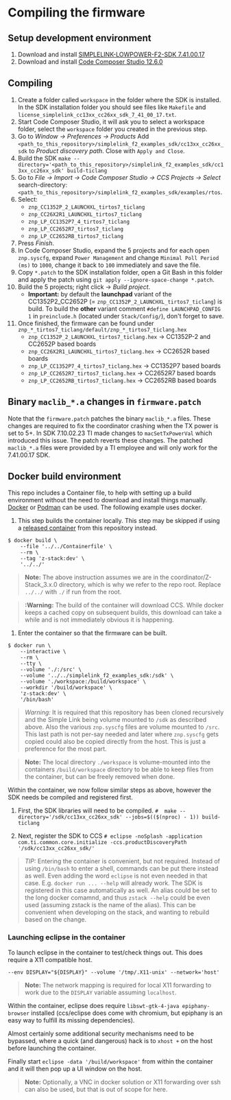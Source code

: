 # Compiling the firmware

## Setup development environment

1. Download and install [SIMPLELINK-LOWPOWER-F2-SDK 7.41.00.17](https://www.ti.com/tool/download/SIMPLELINK-LOWPOWER-F2-SDK/7.41.00.17)
1. Download and install [Code Composer Studio 12.6.0](https://www.ti.com/tool/download/CCSTUDIO/12.6.0)

## Compiling

1. Create a folder called `workspace` in the folder where the SDK is installed. In the SDK installation folder you should see files like `Makefile` and `license_simplelink_cc13xx_cc26xx_sdk_7_41_00_17.txt`.
1. Start Code Composer Studio, it will ask you to select a workspace folder, select the `workspace` folder you created in the previous step.
1. Go to _Window -> Preferences -> Products_ Add `<path_to_this_repository>/simplelink_f2_examples_sdk/cc13xx_cc26xx_sdk` to _Product discovery path_. Close with `Apply and Close`.
1. Build the SDK `make --directory='<path_to_this_repository>/simplelink_f2_examples_sdk/cc13xx_cc26xx_sdk' build-ticlang`
1. Go to _File -> Import -> Code Composer Studio -> CCS Projects -> Select_ search-directory: `<path_to_this_repository>/simplelink_f2_examples_sdk/examples/rtos`.
1. Select:
   - `znp_CC1352P_2_LAUNCHXL_tirtos7_ticlang`
   - `znp_CC26X2R1_LAUNCHXL_tirtos7_ticlang`
   - `znp_LP_CC1352P7_4_tirtos7_ticlang`
   - `znp_LP_CC2652R7_tirtos7_ticlang`
   - `znp_LP_CC2652RB_tirtos7_ticlang`
1. Press _Finish_.
1. In Code Composer Studio, expand the 5 projects and for each open `znp.syscfg`, expand `Power Management` and change `Minimal Poll Period (ms)` to `1000`, change it back to `100` immediately and save the file.
1. Copy `*.patch` to the SDK installation folder, open a Git Bash in this folder and apply the patch using `git apply --ignore-space-change *.patch`.
1. Build the 5 projects; right click -> *Build project*.
   - **Important:** by default the **launchpad** variant of the CC1352P2_CC2652P (= `znp_CC1352P_2_LAUNCHXL_tirtos7_ticlang`) is build. To build the **other** variant comment `#define LAUNCHPAD_CONFIG 1` in `preinclude.h` (located under `Stack/Config/`), don't forget to save.
1. Once finished, the firmware can be found under `znp_*_tirtos7_ticlang/default/znp_*_tirtos7_ticlang.hex`
   - `znp_CC1352P_2_LAUNCHXL_tirtos7_ticlang.hex` -> CC1352P-2 and CC2652P based boards
   - `znp_CC26X2R1_LAUNCHXL_tirtos7_ticlang.hex` -> CC2652R based boards
   - `znp_LP_CC1352P7_4_tirtos7_ticlang.hex` -> CC1352P7 based boards
   - `znp_LP_CC2652R7_tirtos7_ticlang.hex` -> CC2652R7 based boards
   - `znp_LP_CC2652RB_tirtos7_ticlang.hex` -> CC2652RB based boards

## Binary `maclib_*.a` changes in `firmware.patch`

Note that the `firmware.patch` patches the binary `maclib_*.a` files.
These changes are required to fix the coordinator crashing when the TX power is set to 5+.
In SDK 7.10.02.23 TI made changes to `macSetTxPowerVal` which introduced this issue.
The patch reverts these changes.
The patched `maclib_*.a` files were provided by a TI employee and will only work for the 7.41.00.17 SDK.


## Docker build environment

This repo includes a Container file, to help with setting up a build environment without the need to download and install things manually. [Docker](https://docker.com) or [Podman](https://podman.io) can be used. The following example uses docker.

1. This step builds the container locally. This step may be skipped if using a [released container](https://github.com/Koenkk/pkgs/container/Z-Stack-firmware) from this repository instead.
```console
$ docker build \
    --file '../../Containerfile' \
    --rm \
    --tag 'z-stack:dev' \
    '../../'
```

> __Note:__ The above instruction assumes we are in the coordinator/Z-Stack_3.x.0 directory, which is why we refer to the repo root. Replace `../../` with `./` if run from the root.

> __:Warning:__ The build of the container will download CCS. While docker keeps a cached copy on subsequent builds, this download can take a while and is not immediately obvious it is happening.

1. Enter the container so that the firmware can be built.
```console
$ docker run \
    --interactive \
    --rm \
    --tty \
    --volume './:/src' \
    --volume '../../simplelink_f2_examples_sdk:/sdk' \
    --volume './workspace:/build/workspace' \
    --workdir '/build/workspace' \
    'z-stack:dev' \
    '/bin/bash'
```

> *Warning:* It is required that this repository has been cloned recursively and the Simple Link being volume mounted to `/sdk` as described above. Also the various `znp.syscfg` files are volume mounted to `/src`. This last path is not per-say needed and later where `znp.syscfg` gets copied could also be copied directly from the host. This is just a preference for the most part.

> __Note:__ The local directory `./workspace` is volume-mounted into the containers `/build/workspace` directory to be able to keep files from the container, but can be freely removed when done.

Within the container, we now follow similar steps as above, however the SDK needs be compiled and registered first.

1. First, the SDK libraries will need to be compiled.
`#  make --directory='/sdk/cc13xx_cc26xx_sdk' --jobs=$(($(nproc) - 1)) build-ticlang`

1. Next, register the SDK to CCS
`# eclipse -noSplash -application com.ti.common.core.initialize -ccs.productDiscoveryPath '/sdk/cc13xx_cc26xx_sdk/'`

> *TIP:* Entering the container is convenient, but not required. Instead of using `/bin/bash` to enter a shell, commands can be put there instead as well. Even adding the word `eclipse` is not even needed in that case. E.g. `docker run ... --help` will already work. The SDK is registered in this case automatically as well. An alias could be set to the long docker comamnd, and thus `zstack --help` could be even used (assuming zstack is the name of the alias). This can be convenient when developing on the stack, and wanting to rebuild based on the change.

### Launching eclipse in the container
To launch eclipse in the container to test/check things out. This does require a X11 compatible host.
 ```
--env DISPLAY="${DISPLAY}" --volume '/tmp/.X11-unix' --network='host'
```
> __Note:__ The network mapping is required for local X11 forwarding to work due to the `DISPLAY` variable assuming `localhost`.

Within the container, eclipse does require `libswt-gtk-4-java epiphany-browser` installed (ccs/eclipse does come with chromium, but epiphany is an easy way to fulfill its missing dependencies).

Almost certainly some additional security mechanisms need to be bypassed, where a quick (and dangerous) hack is to `xhost +` on the host before launching the container.

Finally start `eclipse -data '/build/workspace'` from within the container and it will then pop up a UI window on the host.

> __Note:__ Optionally, a VNC in docker solution or X11 forwarding over ssh can also be used, but that is out of scope for here.
